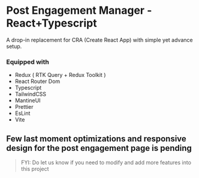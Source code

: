 # Post Engagement Manager - React+Typescript

A drop-in replacement for CRA (Create React App) with simple yet advance setup.

### Equipped with

- Redux ( RTK Query + Redux Toolkit )
- React Router Dom
- Typescript
- TailwindCSS
- MantineUI
- Prettier
- EsLint
- Vite

## Few last moment optimizations and responsive design for the post engagement page is pending

> FYI: Do let us know if you need to modify and add more features into this project
